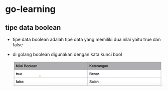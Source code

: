 # go-learning

## tipe data boolean

- tipe data boolean adalah tipe data yang memiliki dua nilai yaitu true dan false
- di golang boolean digunakan dengan kata kunci bool

  ![image info](./pictures/boolean.png)
